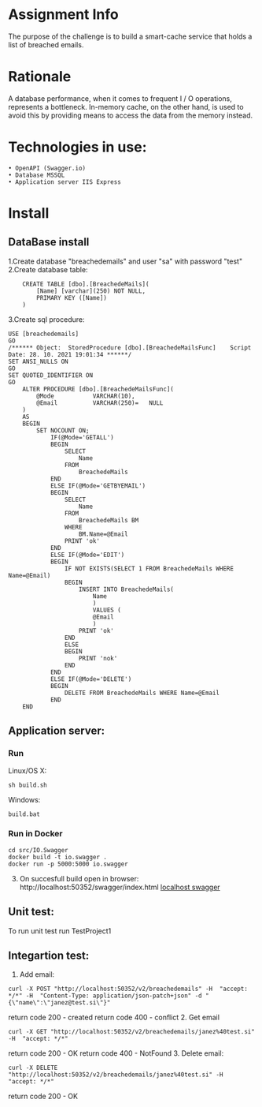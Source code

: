 # Assignment Info
The purpose of the challenge is to build a smart-cache service that holds a list of breached emails.

# Rationale
A database performance, when it comes to frequent I / O operations, 
represents a bottleneck. In-memory cache, on the other hand, 
is used to avoid this by providing means to access the data from the memory instead.

# Technologies in use:
    • OpenAPI (Swagger.io)
    • Database MSSQL 
    • Application server IIS Express

# Install

## DataBase install
1.Create database "breachedemails" and user "sa" with password "test"
2.Create database table:
```
    CREATE TABLE [dbo].[BreachedeMails]( 
        [Name] [varchar](250) NOT NULL,
		PRIMARY KEY ([Name])
    ) 
```

3.Create sql procedure:	
```
USE [breachedemails]
GO
/****** Object:  StoredProcedure [dbo].[BreachedeMailsFunc]    Script Date: 28. 10. 2021 19:01:34 ******/
SET ANSI_NULLS ON
GO
SET QUOTED_IDENTIFIER ON
GO
    ALTER PROCEDURE [dbo].[BreachedeMailsFunc](  
		@Mode           VARCHAR(10), 
        @Email          VARCHAR(250)=   NULL
    )     
    AS  
    BEGIN  
        SET NOCOUNT ON;  
            IF(@Mode='GETALL')  
			BEGIN  
				SELECT   
					Name  
				FROM   
					BreachedeMails  
			END  
			ELSE IF(@Mode='GETBYEMAIL')  
            BEGIN  
                SELECT   
                    Name  
                FROM   
                    BreachedeMails BM  
                WHERE   
                    BM.Name=@Email  
				PRINT 'ok'
            END  
            ELSE IF(@Mode='EDIT')  
            BEGIN  
                IF NOT EXISTS(SELECT 1 FROM BreachedeMails WHERE Name=@Email)  
                BEGIN  
                    INSERT INTO BreachedeMails(  
                        Name  
                        )  
                        VALUES (  
                        @Email  
                        )  
					PRINT 'ok' 
                END  
                ELSE  
                BEGIN  
                    PRINT 'nok' 
                END  
            END  
            ELSE IF(@Mode='DELETE')  
            BEGIN  
                DELETE FROM BreachedeMails WHERE Name=@Email 
            END  
    END  
```

## Application server:

### Run

Linux/OS X:

```
sh build.sh
```

Windows:

```
build.bat
```

### Run in Docker

```
cd src/IO.Swagger
docker build -t io.swagger .
docker run -p 5000:5000 io.swagger
```

3. On succesfull build open in browser: http://localhost:50352/swagger/index.html
	[localhost swagger](http://localhost:50352/swagger/index.html "localhost swagger")

## Unit test:
To run unit test run TestProject1

## Integartion test:
1. Add email:
```
curl -X POST "http://localhost:50352/v2/breachedemails" -H  "accept: */*" -H  "Content-Type: application/json-patch+json" -d "{\"name\":\"janez@test.si\"}"
```
return code 200 - created
return code 400 - conflict
2. Get email
```
curl -X GET "http://localhost:50352/v2/breachedemails/janez%40test.si" -H  "accept: */*"
```
return code 200 - OK
return code 400 - NotFound
3. Delete email:
```
curl -X DELETE "http://localhost:50352/v2/breachedemails/janez%40test.si" -H  "accept: */*"
```
return code 200 - OK
